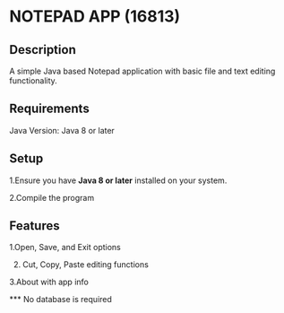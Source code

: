 # **NOTEPAD APP (16813)**

## Description

A simple Java based Notepad application with basic file and text editing functionality.

## Requirements

Java Version: Java 8 or later

## Setup
 1.Ensure you have **Java 8 or later** installed on your system.
 
 2.Compile the program

 ## Features
 
1.Open, Save, and Exit options

2. Cut, Copy, Paste editing functions

3.About  with app info


 *** No database is required
 
